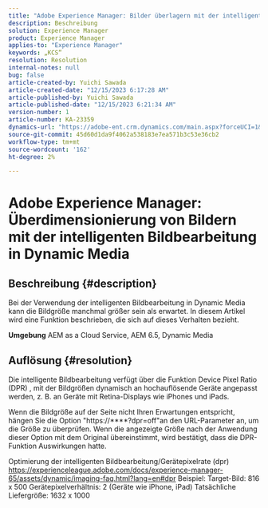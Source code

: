 ```yaml
---
title: "Adobe Experience Manager: Bilder überlagern mit der intelligenten Bildbearbeitung in Dynamic Media"
description: Beschreibung
solution: Experience Manager
product: Experience Manager
applies-to: "Experience Manager"
keywords: „KCS“
resolution: Resolution
internal-notes: null
bug: false
article-created-by: Yuichi Sawada
article-created-date: "12/15/2023 6:17:28 AM"
article-published-by: Yuichi Sawada
article-published-date: "12/15/2023 6:21:34 AM"
version-number: 1
article-number: KA-23359
dynamics-url: "https://adobe-ent.crm.dynamics.com/main.aspx?forceUCI=1&pagetype=entityrecord&etn=knowledgearticle&id=84407498-119b-ee11-be37-6045bd006239"
source-git-commit: 45d60d1da9f4062a538183e7ea571b3c53e36cb2
workflow-type: tm+mt
source-wordcount: '162'
ht-degree: 2%

---
```


# Adobe Experience Manager: Überdimensionierung von Bildern mit der intelligenten Bildbearbeitung in Dynamic Media

## Beschreibung {#description}


Bei der Verwendung der intelligenten Bildbearbeitung in Dynamic Media kann die Bildgröße manchmal größer sein als erwartet.
In diesem Artikel wird eine Funktion beschrieben, die sich auf dieses Verhalten bezieht.

<b>Umgebung</b>
AEM as a Cloud Service, AEM 6.5, Dynamic Media


## Auflösung {#resolution}


Die intelligente Bildbearbeitung verfügt über die Funktion Device Pixel Ratio (DPR) , mit der Bildgrößen dynamisch an hochauflösende Geräte angepasst werden, z. B. an Geräte mit Retina-Displays wie iPhones und iPads.

Wenn die Bildgröße auf der Seite nicht Ihren Erwartungen entspricht, hängen Sie die Option &quot;https://\*\*\*\*?dpr=off&quot;an den URL-Parameter an, um die Größe zu überprüfen. Wenn die angezeigte Größe nach der Anwendung dieser Option mit dem Original übereinstimmt, wird bestätigt, dass die DPR-Funktion Auswirkungen hatte.

Optimierung der intelligenten Bildbearbeitung/Gerätepixelrate (dpr) https://experienceleague.adobe.com/docs/experience-manager-65/assets/dynamic/imaging-faq.html?lang=en#dpr Beispiel: Target-Bild: 816 x 500 Gerätepixelverhältnis: 2 (Geräte wie iPhone, iPad) Tatsächliche Liefergröße: 1632 x 1000
